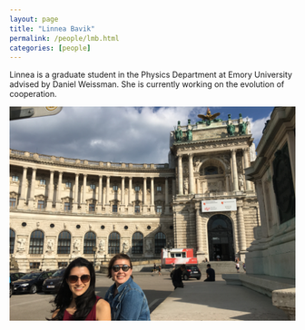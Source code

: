 ```yaml
---
layout: page
title: "Linnea Bavik"
permalink: /people/lmb.html
categories: [people]
---
```


Linnea is a graduate student in the Physics Department at Emory University advised by Daniel Weissman. She is currently working on the evolution of cooperation.

![Linnea Bavik](/images/LinneaCatalinaVienna.jpeg)
